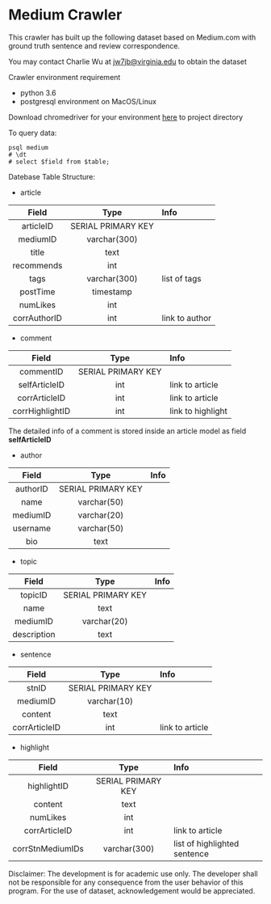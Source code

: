 # Medium Crawler
This crawler has built up the following dataset based on Medium.com with ground truth sentence and review correspondence.

You may contact Charlie Wu at jw7jb@virginia.edu to obtain the dataset

Crawler environment requirement
- python 3.6
- postgresql environment on MacOS/Linux

Download chromedriver for your environment [here](https://github.com/SeleniumHQ/selenium/wiki/ChromeDriver) to project directory

To query data:
```
psql medium
# \dt
# select $field from $table;
```

Datebase Table Structure:

- article

| Field   | Type      |    Info                |
| :-------------:|:-------------:| :----------------------|
| articleID           | SERIAL PRIMARY KEY |                        |
| mediumID     | varchar(300)      |                        |
| title        | text      |                        |
| recommends       | int      |                        |
| tags             | varchar(300)     |  list of tags        |
| postTime         |  timestamp        |                        |
| numLikes         |   int           |                        |
| corrAuthorID     | int      |    link to author |

- comment

| Field   | Type      |  Info                    |
| :-------------:|:-------------:| :------------------------|
| commentID     | SERIAL PRIMARY KEY |                          |
| selfArticleID     | int      |  link to article   |
| corrArticleID     | int      |  link to article   |
| corrHighlightID   | int      |  link to highlight|

The detailed info of a comment is stored inside an article model as field **selfArticleID**

- author

| Field   | Type      | Info  |
| :-------------:|:-------------:| :---- |
| authorID      | SERIAL PRIMARY KEY |  |
| name    | varchar(50)       |    |
| mediumID| varchar(20)       |     |
| username| varchar(50)       |     |
| bio     | text               |     |

- topic

| Field   | Type      | Info  |
| :-------------:|:-------------:| :---- |
| topicID      | SERIAL PRIMARY KEY |  |
| name    | text       |    |
| mediumID| varchar(20)       |     |
| description   | text               |     |

- sentence

| Field   | Type      | Info  |
| :-------------:|:-------------:| :---- |
| stnID         |SERIAL PRIMARY KEY |  |
| mediumID      |varchar(10)       |    |
| content       |text               |     |
| corrArticleID     | int           |   link to article  |

- highlight

| Field   | Type      | Info  |
| :-------------:|:-------------:| :---- |
| highlightID         |SERIAL PRIMARY KEY |  |
| content       |text               |     |
| numLikes      |int               |     |
| corrArticleID | int     |  link to article |
| corrStnMediumIDs | varchar(300) |  list of highlighted sentence|

Disclaimer: The development is for academic use only. The developer shall not be responsible for any consequence from the user behavior of this program.
For the use of dataset, acknowledgement would be appreciated.
